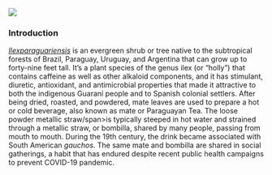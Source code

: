 <a href="https://www.juncture-digital.org"><img src="https://juncture-digital.github.io/juncture/static/images/ve-button.png"></a>

<param ve-config 
       title= "Ipomoea Batatas"
       banner= "https://upload.wikimedia.org/wikipedia/commons/thumb/5/58/Ipomoea_batatas_006.JPG/640px-Ipomoea_batatas_006.JPG"
       author="Nicole Rosas"
       layout="vertical">

### Introduction
[_Ilexparaguariensis_](https://powo.science.kew.org/taxon/urn:lsid:ipni.org:names:315555-2) is an evergreen shrub or tree native to the subtropical forests of Brazil, Paraguay, Uruguay, and Argentina that can grow up to forty-nine feet tall. It’s a plant species of the genus ilex (or “holly”) that contains caffeine as well as other alkaloid components, and it has stimulant, diuretic, antioxidant, and antimicrobial properties that made it attractive to both the indigenous Guaraní people and to Spanish colonial settlers. After being dried, roasted, and powdered, mate leaves are used to prepare a hot or cold beverage, also known as mate or Paraguayan Tea. The loose powder <span data-mouseover-image-zoomto="0,1,534,346">metallic straw/span>is typically steeped in hot water and strained through a metallic straw, or bombilla, shared by many people, passing from mouth to mouth. During the 19th century, the drink became associated with South American *gauchos*. The same mate and bombilla are shared in social gatherings, a habit that has endured despite recent public health campaigns to prevent COVID-19 pandemic.
<param ve-image label="Gauchos drinking mate" description="Photograph" license="public domain" url="https://upload.wikimedia.org/wikipedia/commons/c/c2/Gauchos_mateando.jpg">

<param ve-compare sync URL="Ipomoea_batatas_2.jpg"> 
<param ve-compare url= "https://upload.wikimedia.org/wikipedia/commons/thumb/1/15/Ipomoea_batatas_20171005.jpg/640px-Ipomoea_batatas_20171005.jpg" region="
-1040,130,5200,3843">

       
<param ve-entity eid="Q414" title="Argentina">
<param ve-entity eid="Q46429" title=“Guarani people”>
<param ve-entity eid="Q84263196" title=“COVID-19 pandemic”>
<param ve-video vid="ZbPDnloNXbg">
<param ve-plant-specimen jpid="10.5555/al.ap.specimen.k000830717">
<param ve-iframed src="[https://archive.org/details/in.ernet.dli.2015.39895/mode/2up?view=theater](https://archive.org/details/in.ernet.dli.2015.39895/page/n17/mode/2up?view=theater)https://archive.org/details/in.ernet.dli.2015.39895/page/n17/mode/2up?view=theater">
